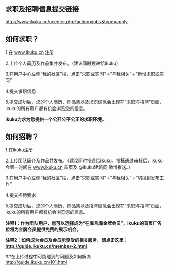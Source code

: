 ## 求职及招聘信息提交链接  

http://www.ikuku.cn/ucenter.php?action=jobs&type=apply  




## 如何求职？ 

1.在 www.ikuku.cn 注册  

2.上传个人简历及作品集并发布。（建议同时投递给ikuku）  

3.在用户中心左侧“我的社区”栏，点击“求职或实习”→“与我相关”→“新增求职或实习”  

4.提交求职信息  

5.提交成功后，您的个人简历、作品集以及求职信息会出现在“求职与招聘”页面，ikuku的所有用户都有机会浏览您的信息。  

**ikuku力求为您提供一个公开公平公正的求职环境。**  





## 如何招聘？  

1.在ikuku注册  

2.上传团队简介及作品并发布。（建议同时投递给ikuku，投稿通过审核后，ikuku会第一时间在 www.ikuku.cn 首页及 @ikuku建筑网 微博推送。）  

3.在用户中心左侧“我的社区”栏，点击“求职或实习”→“与我相关”→“切换到发布工作”  

4.提交招聘要求  

5.提交成功后，您的个人简历、作品集以及招聘信息会出现在“求职与招聘”页面，ikuku的所有用户都有机会浏览您的信息。

**注释1：作为团队用户，您可以选择成为“在库言库金牌会员”，ikuku的首页广告位将为金牌会员提供免费的展示机会。**  

**注释2：如何成为会员及会员能享受的相关服务，请点击这里： http://guide.ikuku.cn/member-2.html**  




##在上传过程中可能碰到的问题及如何解决  
http://guide.ikuku.cn/101.html  

